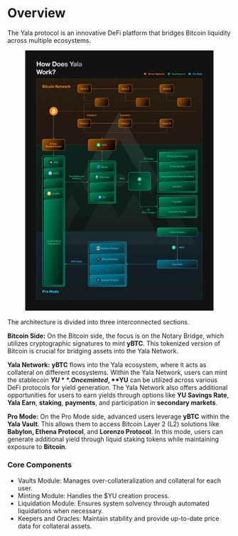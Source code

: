 # Overview

The Yala protocol is an innovative DeFi platform that bridges Bitcoin liquidity across multiple ecosystems.&#x20;

<figure><img src="../.gitbook/assets/photo_2024-09-26_19-29-56.jpg" alt=""><figcaption></figcaption></figure>

The architecture is divided into three interconnected sections.

**Bitcoin Side:** On the Bitcoin side, the focus is on the Notary Bridge, which utilizes cryptographic signatures to mint **yBTC**. This tokenized version of Bitcoin is crucial for bridging assets into the Yala Network.

**Yala Network:** **yBTC** flows into the Yala ecosystem, where it acts as collateral on different ecosystems. Within the Yala Network, users can mint the stablecoin **$YU**. Once minted, **$YU** can be utilized across various DeFi protocols for yield generation. The Yala Network also offers additional opportunities for users to earn yields through options like **YU Savings Rate**, **Yala Earn**, **staking**, **payments**, and participation in **secondary markets**.

**Pro Mode:** On the Pro Mode side, advanced users leverage **yBTC** within the **Yala Vault**. This allows them to access Bitcoin Layer 2 (L2) solutions like **Babylon, Ethena Protocol**, and **Lorenzo Protocol**. In this mode, users can generate additional yield through liquid staking tokens while maintaining exposure to **Bitcoin**.



### Core  Components

* Vaults Module: Manages over-collateralization and collateral for each user.
* Minting Module: Handles the $YU creation process.
* Liquidation Module: Ensures system solvency through automated liquidations when necessary.
* Keepers and Oracles: Maintain stability and provide up-to-date price data for collateral assets.
